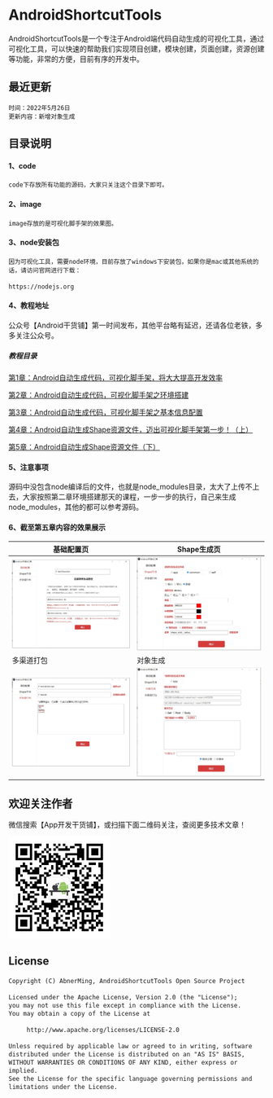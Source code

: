 # AndroidShortcutTools

AndroidShortcutTools是一个专注于Android端代码自动生成的可视化工具，通过可视化工具，可以快速的帮助我们实现项目创建，模块创建，页面创建，资源创建等功能，非常的方便，目前有序的开发中。

## 最近更新
```
时间：2022年5月26日
更新内容：新增对象生成
```

## 目录说明

####  1、code

```
code下存放所有功能的源码，大家只关注这个目录下即可。

```

####  2、image

```
image存放的是可视化脚手架的效果图。

```

####  3、node安装包
```
因为可视化工具，需要node环境，目前存放了windows下安装包，如果你是mac或其他系统的话，请访问官网进行下载：

https://nodejs.org

```

#### 4、教程地址

公众号【Android干货铺】第一时间发布，其他平台略有延迟，还请各位老铁，多多关注公众号。

##### 教程目录

[第1章：Android自动生成代码，可视化脚手架，将大大提高开发效率](https://mp.weixin.qq.com/s/fuug8twCWoha192-befv2g)

[第2章：Android自动生成代码，可视化脚手架之环境搭建](https://mp.weixin.qq.com/s/c7899q84AGVgRCMj5rhykg)

[第3章：Android自动生成代码，可视化脚手架之基本信息配置](https://mp.weixin.qq.com/s/JnEBaoZHyqMN3Md_fAbr2w)

[第4章：Android自动生成Shape资源文件，迈出可视化脚手架第一步！（上）](https://mp.weixin.qq.com/s/1AmdGe6fl9X9ED-0eob4tA)

[第5章：Android自动生成Shape资源文件（下）](https://mp.weixin.qq.com/s/IidunPDTrEslsUJQmqSGzg)


#### 5、注意事项

源码中没包含node编译后的文件，也就是node_modules目录，太大了上传不上去，大家按照第二章环境搭建那天的课程，一步一步的执行，自己来生成node_modules，其他的都可以参考源码。


#### 6、截至第五章内容的效果展示

|  基础配置页  |  Shape生成页  |
|  ----  |  ----  |
|  <img src="image/tool_0.jpg" width="400"  alt="基础配置页"/>  |  <img src="image/tool_1.jpg" width="400"  alt="Shape生成页"/>  |
|  多渠道打包  |  对象生成  |
|  <img src="image/tool_2.jpg" width="400"  alt="多渠道打包"/>  |  <img src="image/tool_3.jpg" width="400"  alt="对象生成"/>  |



## 欢迎关注作者

微信搜索【App开发干货铺】，或扫描下面二维码关注，查阅更多技术文章！

<img src="image/abner.jpg" width="200px" />

## License

```
Copyright (C) AbnerMing, AndroidShortcutTools Open Source Project

Licensed under the Apache License, Version 2.0 (the "License");
you may not use this file except in compliance with the License.
You may obtain a copy of the License at

     http://www.apache.org/licenses/LICENSE-2.0

Unless required by applicable law or agreed to in writing, software
distributed under the License is distributed on an "AS IS" BASIS,
WITHOUT WARRANTIES OR CONDITIONS OF ANY KIND, either express or implied.
See the License for the specific language governing permissions and
limitations under the License.
```







